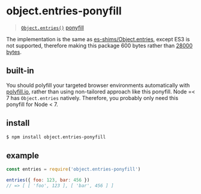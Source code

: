 # object.entries-ponyfill

> [`Object.entries()`](https://developer.mozilla.org/en-US/docs/Web/JavaScript/Reference/Global_Objects/Object/entries) [ponyfill](https://ponyfill.com)

The implementation is the same as [es-shims/Object.entries](https://github.com/es-shims/Object.entries), except ES3 is not supported, therefore making this package 600 bytes rather than [28000 bytes](https://github.com/es-shims/Object.entries/issues/10).

## built-in

You should polyfill your targeted browser environments automatically with [polyfill.io](https://polyfill.io), rather than using non-tailored approach like this ponyfill. Node =< 7 has `Object.entries` natively. Therefore, you probably only need this ponyfill for Node < 7.

## install

```sh
$ npm install object.entries-ponyfill
```

## example

```js
const entries = require('object.entries-ponyfill')

entries({ foo: 123, bar: 456 })
// => [ [ 'foo', 123 ], [ 'bar', 456 ] ]
```
